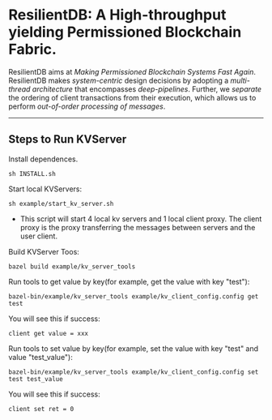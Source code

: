 # ResilientDB: A High-throughput yielding Permissioned Blockchain Fabric.

 ResilientDB aims at *Making Permissioned Blockchain Systems Fast Again*. ResilientDB makes *system-centric* design decisions by adopting a *multi-thread architecture* that encompasses *deep-pipelines*. Further, we *separate* the ordering of client transactions from their execution, which allows us to perform *out-of-order processing of messages*.


---
## Steps to Run KVServer

Install dependences.

    sh INSTALL.sh


Start local KVServers:

    sh example/start_kv_server.sh
- This script will start 4 local kv servers and 1 local client proxy. The client proxy is the proxy transferring the messages between servers and the user client.

Build KVServer Toos:

    bazel build example/kv_server_tools
    
Run tools to get value by key(for example, get the value with key "test"):

    bazel-bin/example/kv_server_tools example/kv_client_config.config get test
    
You will see this if success:

    client get value = xxx

Run tools to set value by key(for example, set the value with key "test" and value "test_value"):

    bazel-bin/example/kv_server_tools example/kv_client_config.config set test test_value
    
You will see this if success:

    client set ret = 0
